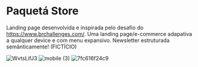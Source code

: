 # Paquetá Store
Landing page desenvolvida e inspirada pelo desafio do https://www.brchallenges.com/. Uma landing page/e-commerce adapativa a qualquer device e com menu expansivo. Newsletter estruturada semânticamente! (FICTÍCIO)

![WvtsLifJ3](https://github.com/PaivaProgDev/Paqueta-store/assets/130389890/3d0fdeca-cd86-49e5-9b04-3d70f9cc2085)
![mobile (3)](https://github.com/PaivaProgDev/Paqueta-store/assets/130389890/6fea9b1c-f947-413c-8809-1b5dc9642d56)
![7fc616f24c9](https://github.com/PaivaProgDev/Paqueta-store/assets/130389890/db31c110-c849-46ff-82e2-41d2418edff0)

